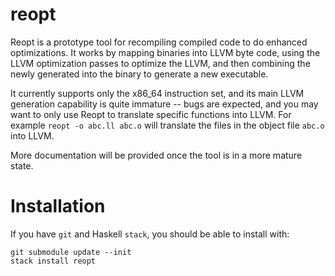 # reopt

Reopt is a prototype tool for recompiling compiled code to do enhanced
optimizations.  It works by mapping binaries into LLVM byte code,
using the LLVM optimization passes to optimize the LLVM, and then
combining the newly generated into the binary to generate a new
executable.

It currently supports only the x86_64 instruction set, and its main
LLVM generation capability is quite immature -- bugs are expected, and
you may want to only use Reopt to translate specific functions into
LLVM.  For example `reopt -o abc.ll abc.o` will translate the files in
the object file `abc.o` into LLVM.

More documentation will be provided once the tool is in a more mature
state.

# Installation

If you have `git` and Haskell `stack`, you should be able to install
with:

```
git submodule update --init
stack install reopt
```
